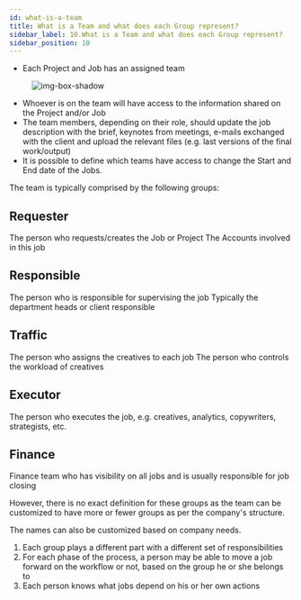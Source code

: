 ```yaml
---
id: what-is-a-team
title: What is a Team and what does each Group represent?
sidebar_label: 10.What is a Team and what does each Group represent?
sidebar_position: 10
---
```


- Each Project and Job has an assigned team


<figure>

![img-box-shadow](/img/university/project-management/what-is-a-team1.png)

<figcaption></figcaption>
</figure>

- Whoever is on the team will have access to the information shared on the Project and/or Job
- The team members, depending on their role, should update the job description with the brief, keynotes from meetings, e-mails exchanged with the client and upload the relevant files (e.g. last versions of the final work/output)
- It is possible to define which teams have access to change the Start and End date of the Jobs.

The team is typically comprised by the following groups:

## Requester
The person who requests/creates the Job or Project
The Accounts involved in this job

## Responsible
The person who is responsible for supervising the job
Typically the department heads or client responsible

## Traffic
The person who assigns the creatives to each job
The person who controls the workload of creatives

## Executor
The person who executes the job, e.g. creatives, analytics, copywriters, strategists, etc.

## Finance
Finance team who has visibility on all jobs and is usually responsible for job closing

However, there is no exact definition for these groups as the team can be customized to have more or fewer groups as per the company's structure.

The names can also be customized based on company needs.

1. Each group plays a different part with a different set of responsibilities
2. For each phase of the process, a person may be able to move a job forward on the workflow or not, based on the group he or she belongs to
3. Each person knows what jobs depend on his or her own actions
